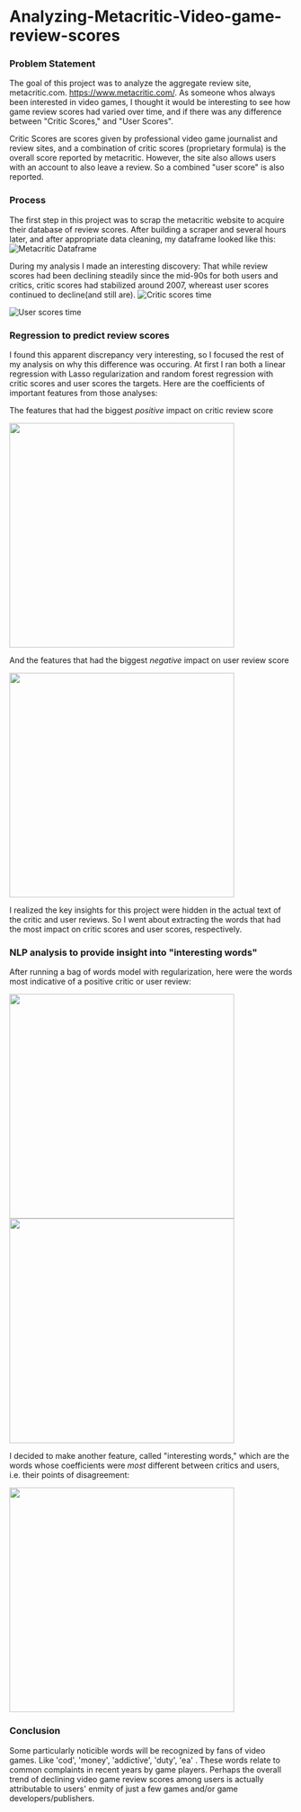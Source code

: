 # Analyzing-Metacritic-Video-game-review-scores
### Problem Statement
The goal of this project was to analyze the aggregate review site, metacritic.com. <https://www.metacritic.com/>.  As someone whos always been interested in video games, I thought it would be interesting to see how game review scores had varied over time, and if there was any difference between "Critic Scores," and "User Scores".  

Critic Scores are scores given by professional video game journalist and review sites, and a combination of critic scores (proprietary formula) is the overall score reported by metacritic.  However, the site also allows users with an account to also leave a review.  So a combined "user score" is also reported.  

### Process
The first step in this project was to scrap the metacritic website to acquire their database of review scores.  After building a scraper and several hours later, and after appropriate data cleaning, my dataframe looked like this: 
![Metacritic Dataframe](https://github.com/RichardCMason/Analyzing-Metacritic-Video-game-review-scores/blob/master/Images/Full_dataframe.png)

During my analysis I made an interesting discovery: That while review scores had been declining steadily since the mid-90s for both users and critics, critic scores had stabilized around 2007, whereast user scores continued to decline(and still are).
![Critic scores time](https://github.com/RichardCMason/Analyzing-Metacritic-Video-game-review-scores/blob/master/Images/critic_score_time.png)

![User scores time](https://github.com/RichardCMason/Analyzing-Metacritic-Video-game-review-scores/blob/master/Images/user_score_time.png)

### Regression to predict review scores
I found this apparent discrepancy very interesting, so I focused the rest of my analysis on why this difference was occuring.  At first I ran both a linear regression with Lasso regularization and random forest regression with critic scores and user scores the targets.  Here are the coefficients of important features from those analyses:

The features that had the biggest *positive* impact on critic review score

<img src = https://github.com/RichardCMason/Analyzing-Metacritic-Video-game-review-scores/blob/master/Images/Top_Critic_features.png width = 400>

And the features that had the biggest *negative* impact on user review score

<img src = https://github.com/RichardCMason/Analyzing-Metacritic-Video-game-review-scores/blob/master/Images/Worst_User_features.png width = 400>

I realized the key insights for this project were hidden in the actual text of the critic and user reviews.  So I went about extracting the words that had the most impact on critic scores and user scores, respectively.

### NLP analysis to provide insight into "interesting words" 
After running a bag of words model with regularization, here were the words most indicative of a positive critic or user review:

<img src = https://github.com/RichardCMason/Analyzing-Metacritic-Video-game-review-scores/blob/master/Images/Critic_words.png width = 400>

<img src = https://github.com/RichardCMason/Analyzing-Metacritic-Video-game-review-scores/blob/master/Images/User_words.png width = 400>

I decided to make another feature, called "interesting words," which are the words whose coefficients were *most* different between critics and users, i.e. their points of disagreement:

<img src = https://github.com/RichardCMason/Analyzing-Metacritic-Video-game-review-scores/blob/master/Images/Interesting_words.png width = 400>


### Conclusion
Some particularly noticible words will be recognized by fans of video games.  Like 'cod', 'money', 'addictive', 'duty', 'ea' . These words relate to common complaints in recent years by game players.  Perhaps the overall trend of declining video game review scores among users is actually attributable to users' enmity of just a few games and/or game developers/publishers.  
